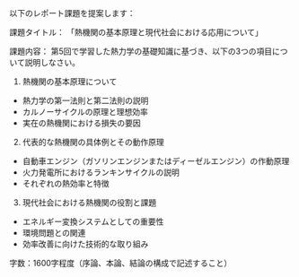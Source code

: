 以下のレポート課題を提案します：

課題タイトル：
「熱機関の基本原理と現代社会における応用について」

課題内容：
第5回で学習した熱力学の基礎知識に基づき、以下の3つの項目について説明しなさい。

1. 熱機関の基本原理について
- 熱力学の第一法則と第二法則の説明
- カルノーサイクルの原理と理想効率
- 実在の熱機関における損失の要因

2. 代表的な熱機関の具体例とその動作原理
- 自動車エンジン（ガソリンエンジンまたはディーゼルエンジン）の作動原理
- 火力発電所におけるランキンサイクルの説明
- それぞれの熱効率と特徴

3. 現代社会における熱機関の役割と課題
- エネルギー変換システムとしての重要性
- 環境問題との関連
- 効率改善に向けた技術的な取り組み

字数：1600字程度（序論、本論、結論の構成で記述すること）